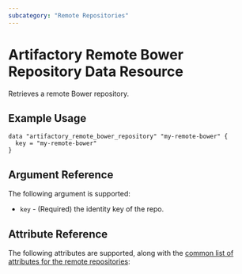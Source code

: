 ```yaml
---
subcategory: "Remote Repositories"
---
```

# Artifactory Remote Bower Repository Data Resource

Retrieves a remote Bower repository.

## Example Usage

```hcl
data "artifactory_remote_bower_repository" "my-remote-bower" {
  key = "my-remote-bower"
}
```

## Argument Reference

The following argument is supported:

* `key` - (Required) the identity key of the repo.

## Attribute Reference

The following attributes are supported, along with the [common list of attributes for the remote repositories](remote.md):